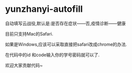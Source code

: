 # yunzhanyi-autofill
自动填写云战役,默认是:是否存在症状——否,疫情诊断——健康

目前只支持Mac的Safari.

如果是Windows,应该可以采取直接把safari改成chrome的办法.

在代码中的id 和code输入你的学号密码就可以了.

欢迎大家贡献代码~
